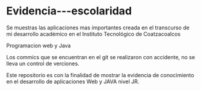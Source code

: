 # Evidencia---escolaridad
Se muestras las aplicaciones mas importantes creada en el transcurso de mi desarrollo académico en  el Instituto Tecnológico de Coatzacoalcos

Programacion web y Java

Los commics que se encuentran en el git se realizaron con accidente, no se lleva un control de verciones.

Este repositorio es con la finalidad de mostrar la evidencia de conocimiento en el desarrollo de aplicaciones Web y JAVA nivel JR. 
